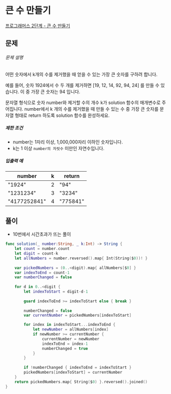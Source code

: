 # 큰 수 만들기

[프로그래머스 2단계 - 큰 수 만들기](https://programmers.co.kr/learn/courses/30/lessons/42883?language=swift)



## 문제

###### 문제 설명

어떤 숫자에서 k개의 수를 제거했을 때 얻을 수 있는 가장 큰 숫자를 구하려 합니다.

예를 들어, 숫자 1924에서 수 두 개를 제거하면 [19, 12, 14, 92, 94, 24] 를 만들 수 있습니다. 이 중 가장 큰 숫자는 94 입니다.

문자열 형식으로 숫자 number와 제거할 수의 개수 k가 solution 함수의 매개변수로 주어집니다. number에서 k 개의 수를 제거했을 때 만들 수 있는 수 중 가장 큰 숫자를 문자열 형태로 return 하도록 solution 함수를 완성하세요.

##### 제한 조건

- number는 1자리 이상, 1,000,000자리 이하인 숫자입니다.
- k는 1 이상 `number의 자릿수` 미만인 자연수입니다.

##### 입출력 예

| number       | k    | return   |
| ------------ | ---- | -------- |
| "1924"       | 2    | "94"     |
| "1231234"    | 3    | "3234"   |
| "4177252841" | 4    | "775841" |





## 풀이

- 10번에서 시간초과가 뜨는 풀이

```swift
func solution(_ number:String, _ k:Int) -> String {
    let count = number.count
    let digit = count-k
    let allNumbers = number.reversed().map{ Int(String($0))! }
    
    var pickedNumbers = (0..<digit).map{ allNumbers[$0] }
    var indexToEnd = count-1
    var numberChanged = false
    
    for d in 0..<digit {
        let indexToStart = digit-d-1
        
        guard indexToEnd >= indexToStart else { break }
        
        numberChanged = false
        var currentNumber = pickedNumbers[indexToStart]

        for index in indexToStart...indexToEnd {
            let newNumber = allNumbers[index]
            if newNumber >= currentNumber {
                currentNumber = newNumber
                indexToEnd = index-1
                numberChanged = true
            }
        }
        
        if !numberChanged { indexToEnd = indexToStart }
        pickedNumbers[indexToStart] = currentNumber
    }
    return pickedNumbers.map{ String($0) }.reversed().joined()
}
```

